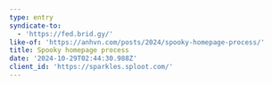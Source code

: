 ```yaml
---
type: entry
syndicate-to:
  - 'https://fed.brid.gy/'
like-of: 'https://anhvn.com/posts/2024/spooky-homepage-process/'
title: Spooky homepage process
date: '2024-10-29T02:44:30.988Z'
client_id: 'https://sparkles.sploot.com/'
---
```


